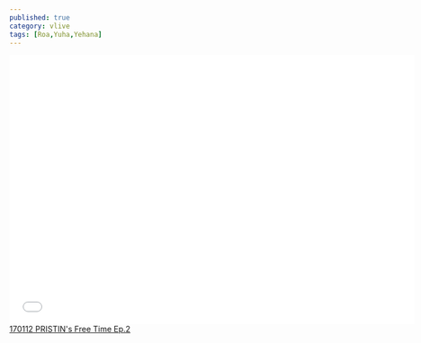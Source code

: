 ```yaml
---
published: true
category: vlive
tags: [Roa,Yuha,Yehana]
---
```

<iframe frameborder="0" width="720" height="480" src="BLAH" allowfullscreen></iframe><br /><a href="" target="_blank">170112 PRISTIN's Free Time Ep.2</a>